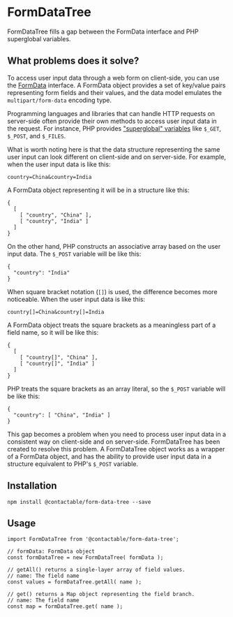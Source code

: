 # FormDataTree

FormDataTree fills a gap between the FormData interface and PHP superglobal variables.


## What problems does it solve?

To access user input data through a web form on client-side, you can use the [FormData](https://developer.mozilla.org/en-US/docs/Web/API/FormData) interface. A FormData object provides a set of key/value pairs representing form fields and their values, and the data model emulates the `multipart/form-data` encoding type.

Programming languages and libraries that can handle HTTP requests on server-side often provide their own methods to access user input data in the request. For instance, PHP provides ["superglobal" variables](https://www.php.net/manual/en/language.variables.superglobals.php) like `$_GET`, `$_POST`, and `$_FILES`.

What is worth noting here is that the data structure representing the same user input can look different on client-side and on server-side. For example, when the user input data is like this:

`country=China&country=India`

A FormData object representing it will be in a structure like this:

```
{
  [
    [ "country", "China" ],
    [ "country", "India" ]
  ]
}
```

On the other hand, PHP constructs an associative array based on the user input data. The `$_POST` variable will be like this:

```
{
  "country": "India"
}
```

When square bracket notation (`[]`) is used, the difference becomes more noticeable. When the user input data is like this:

`country[]=China&country[]=India`

A FormData object treats the square brackets as a meaningless part of a field name, so it will be like this:

```
{
  [
    [ "country[]", "China" ],
    [ "country[]", "India" ]
  ]
}
```

PHP treats the square brackets as an array literal, so the `$_POST` variable will be like this:

```
{
  "country": [ "China", "India" ]
}
```

This gap becomes a problem when you need to process user input data in a consistent way on client-side and on server-side. FormDataTree has been created to resolve this problem. A FormDataTree object works as a wrapper of a FormData object, and has the ability to provide user input data in a structure equivalent to PHP's `$_POST` variable.


## Installation

```
npm install @contactable/form-data-tree --save
```


## Usage

```
import FormDataTree from '@contactable/form-data-tree';

// formData: FormData object
const formDataTree = new FormDataTree( formData );

// getAll() returns a single-layer array of field values.
// name: The field name
const values = formDataTree.getAll( name );

// get() returns a Map object representing the field branch.
// name: The field name
const map = formDataTree.get( name );
```
